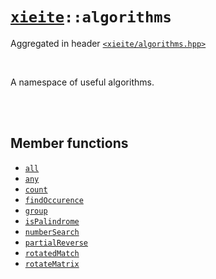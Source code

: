 # [`xieite`](../README.md)`::algorithms`
Aggregated in header [`<xieite/algorithms.hpp>`](../include/xieite/algorithms.hpp)

<br/>

A namespace of useful algorithms.

<br/><br/>

## Member functions
- [`all`](../docs/algorithms/all.md)
- [`any`](../docs/algorithms/any.md)
- [`count`](../docs/algorithms/count.md)
- [`findOccurence`](../docs/algorithms/findOccurence.md)
- [`group`](../docs/algorithms/group.md)
- [`isPalindrome`](../docs/algorithms/isPalindrome.md)
- [`numberSearch`](../docs/algorithms/numberSearch.md)
- [`partialReverse`](../docs/algorithms/partialReverse.md)
- [`rotatedMatch`](../docs/algorithms/rotatedMatch.md)
- [`rotateMatrix`](../docs/algorithms/rotateMatrix.md)
